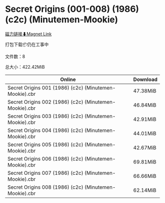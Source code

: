 # Secret Origins (001-008) (1986) (c2c) (Minutemen-Mookie)

[磁力链接⬇Magnet Link](magnet:?xt=urn:btih:61b9e8cd905e1e920169b7ef25768c8637c77d47&dn=Secret%20Origins%20%28001-008%29%20%281986%29%20%28c2c%29%20%28Minutemen-Mookie%29)

打包下载📦仍在工事中

文件数：8

总大小：422.42MiB

Online | Download
--- | ---
Secret Origins 001 (1986) (c2c) (Minutemen-Mookie).cbr | 47.38MiB
Secret Origins 002 (1986) (c2c) (Minutemen-Mookie).cbr | 46.84MiB
Secret Origins 003 (1986) (c2c) (Minutemen-Mookie).cbr | 42.91MiB
Secret Origins 004 (1986) (c2c) (Minutemen-Mookie).cbr | 44.01MiB
Secret Origins 005 (1986) (c2c) (Minutemen-Mookie).cbr | 42.67MiB
Secret Origins 006 (1986) (c2c) (Minutemen-Mookie).cbr | 69.81MiB
Secret Origins 007 (1986) (c2c) (Minutemen-Mookie).cbr | 66.66MiB
Secret Origins 008 (1986) (c2c) (Minutemen-Mookie).cbr | 62.14MiB